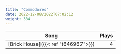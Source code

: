 ```yaml
---
title: "Commodores"
date: 2022-12-08/2022T07:02:12
weight: 334
---
```




 Song | Plays 
----- | -----:
[Brick House]({{< ref "t646967">}}) | 4
